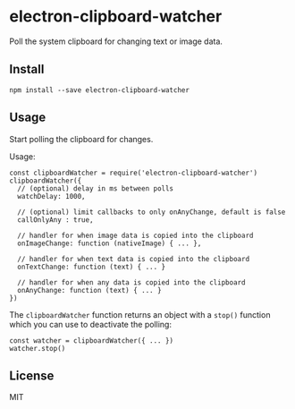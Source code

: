 # electron-clipboard-watcher

Poll the system clipboard for changing text or image data.

## Install

`npm install --save electron-clipboard-watcher`

## Usage

Start polling the clipboard for changes.

Usage:

```
const clipboardWatcher = require('electron-clipboard-watcher')
clipboardWatcher({
  // (optional) delay in ms between polls
  watchDelay: 1000,

  // (optional) limit callbacks to only onAnyChange, default is false
  callOnlyAny : true,

  // handler for when image data is copied into the clipboard
  onImageChange: function (nativeImage) { ... },

  // handler for when text data is copied into the clipboard
  onTextChange: function (text) { ... }

  // handler for when any data is copied into the clipboard
  onAnyChange: function (text) { ... }
})
```

The `clipboardWatcher` function returns an object with a `stop()`
function which you can use to deactivate the polling:

```
const watcher = clipboardWatcher({ ... })
watcher.stop()
```

## License

MIT
